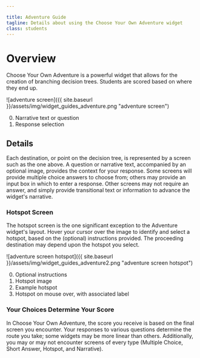 ```yaml
---

title: Adventure Guide
tagline: Details about using the Choose Your Own Adventure widget
class: students
---
```



# Overview #

Choose Your Own Adventure is a powerful widget that allows for the creation of branching decision trees. Students are scored based on where they end up.

![adventure screen]({{ site.baseurl }}/assets/img/widget_guides_adventure.png "adventure screen")

0. Narrative text or question
0. Response selection

## Details ##

Each destination, or point on the decision tree, is represented by a screen such as the one above. A question or narrative text, accompanied by an optional image, provides the context for your response. Some screens will provide multiple choice answers to choose from; others may provide an input box in which to enter a response. Other screens may not require an answer, and simply provide transitional text or information to advance the widget's narrative.

### Hotspot Screen ###

The hotspot screen is the one significant exception to the Adventure widget's layout. Hover your cursor over the image to identify and select a hotspot, based on the (optional) instructions provided. The proceeding destination may depend upon the hotspot you select.

![adventure screen hotspot]({{ site.baseurl }}/assets/img/widget_guides_adventure2.png "adventure screen hotspot")

0. Optional instructions
0. Hotspot image
0. Example hotspot
0. Hotspot on mouse over, with associated label

### Your Choices Determine Your Score ###

In Choose Your Own Adventure, the score you receive is based on the final screen you encounter. Your responses to various questions determine the route you take; some widgets may be more linear than others. Additionally, you may or may not encounter screens of every type (Multiple Choice, Short Answer, Hotspot, and Narrative).
